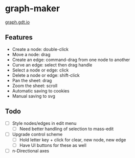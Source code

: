 # graph-maker

[graph.gdt.io](http://graph.gdt.io/)

## Features

- Create a node: double-click
- Move a node: drag
- Create an edge: command-drag from one node to another
- Curve an edge: select then drag handle
- Select a node or edge: click
- Delete a node or edge: shift-click
- Pan the sheet: drag
- Zoom the sheet: scroll
- Automatic saving to cookies
- Manual saving to svg

## Todo

- [ ] Style nodes/edges in edit menu
  - [ ] Need better handling of selection to mass-edit
- [ ] Upgrade control scheme
  - [ ] Hold letter key + click for clear, new node, new edge
  - [ ] Have UI buttons for these as well
- [ ] n-Directional axes
